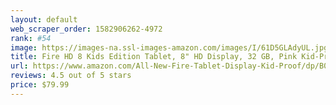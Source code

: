 ```yaml
---
layout: default 
﻿web_scraper_order: 1582906262-4972
rank: #54
image: https://images-na.ssl-images-amazon.com/images/I/61D5GLAdyUL.jpg
title: Fire HD 8 Kids Edition Tablet, 8" HD Display, 32 GB, Pink Kid-Proof Case
url: https://www.amazon.com/All-New-Fire-Tablet-Display-Kid-Proof/dp/B07952WB66/ref=zg_mw_amazon-devices_54?_encoding=UTF8&psc=1&refRID=6VMZG7Z8NQN54MF293SQ
reviews: 4.5 out of 5 stars
price: $79.99 
---
```

